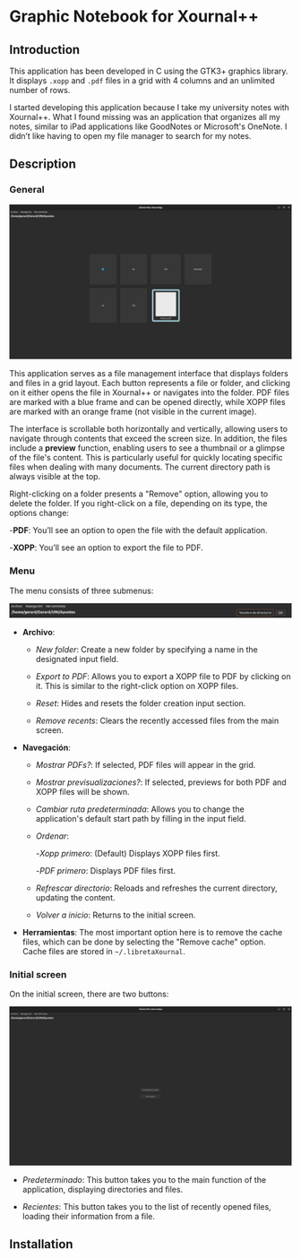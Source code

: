 
# Graphic Notebook for Xournal++

## Introduction

This application has been developed in C using the GTK3+ graphics library. It displays `.xopp` and `.pdf` files in a grid with 4 columns and an unlimited number of rows.

I started developing this application because I take my university notes with Xournal++. What I found missing was an application that organizes all my notes, similar to iPad applications like GoodNotes or Microsoft's OneNote. I didn’t like having to open my file manager to search for my notes.

## Description

### General

![preview](IMG/preview.png)

This application serves as a file management interface that displays folders and files in a grid layout. Each button represents a file or folder, and clicking on it either opens the file in Xournal++ or navigates into the folder. PDF files are marked with a blue frame and can be opened directly, while XOPP files are marked with an orange frame (not visible in the current image).

The interface is scrollable both horizontally and vertically, allowing users to navigate through contents that exceed the screen size. In addition, the files include a **preview** function, enabling users to see a thumbnail or a glimpse of the file's content. This is particularly useful for quickly locating specific files when dealing with many documents. The current directory path is always visible at the top.

Right-clicking on a folder presents a "Remove" option, allowing you to delete the folder. If you right-click on a file, depending on its type, the options change:

-**PDF**: You’ll see an option to open the file with the default application.

-**XOPP**: You’ll see an option to export the file to PDF.

### Menu

The menu consists of three submenus:

![preview](IMG/write_text.png)

- **Archivo**:

   - *New folder*: Create a new folder by specifying a name in the designated input field.

   - *Export to PDF*: Allows you to export a XOPP file to PDF by clicking on it. This is similar to the right-click option on XOPP files.

   - *Reset*: Hides and resets the folder creation input section.

   - *Remove recents*: Clears the recently accessed files from the main screen.


- **Navegación**:

  - *Mostrar PDFs?*: If selected, PDF files will appear in the grid.

  - *Mostrar previsualizaciones?*: If selected, previews for both PDF and XOPP files will be shown.

  - *Cambiar ruta predeterminada*: Allows you to change the application's default start path by filling in the input field.

  - *Ordenar*:

    -*Xopp primero*: (Default) Displays XOPP files first.

    -*PDF primero*: Displays PDF files first.

  - *Refrescar directorio*: Reloads and refreshes the current directory, updating the content.

   - *Volver a inicio*: Returns to the initial screen.


- **Herramientas**: The most important option here is to remove the cache files, which can be done by selecting the "Remove cache" option. Cache files are stored in `~/.libretaXournal`.

### Initial screen

On the initial screen, there are two buttons:

![preview](IMG/initial_screen.png)

- *Predeterminado*: This button takes you to the main function of the application, displaying directories and files.

- *Recientes*: This button takes you to the list of recently opened files, loading their information from a file.

## Installation
